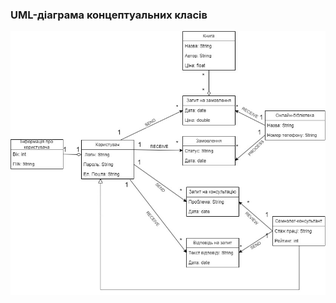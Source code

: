### UML-діаграма концептуальних класів
![UML-ConceptClasses](/2-SoftwareDesign/2.1-UMLConceptClasses/UML-ConceptClasses_Andrienko_Ai-214.jpg)
